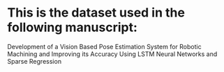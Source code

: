 # This is the dataset used in the following manuscript: 
Development of a Vision Based Pose Estimation System for Robotic Machining and Improving its Accuracy Using LSTM Neural Networks and Sparse Regression
